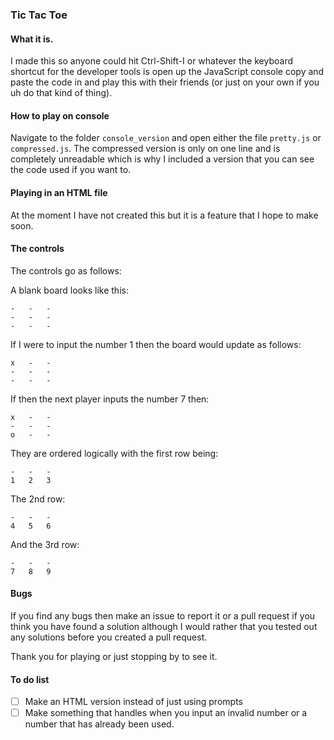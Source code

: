 ### Tic Tac Toe

#### What it is.

I made this so anyone could hit Ctrl-Shift-I or whatever the keyboard shortcut for the developer tools is open up the JavaScript console copy and paste the code in and play this with their friends (or just on your own if you uh do that kind of thing).

#### How to play on console

Navigate to the folder `console_version` and open either the file `pretty.js` or `compressed.js`. The compressed version is only on one line and is completely unreadable which is why I included a version that you can see the code used if you want to.

#### Playing in an HTML file

At the moment I have not created this but it is a feature that I hope to make soon.

#### The controls

The controls go as follows:

A blank board looks like this:
```
-   -   -
-   -   -
-   -   -
```
If I were to input the number 1 then the board would update as follows:
```
x   -   -
-   -   -
-   -   -
```
If then the next player inputs the number 7 then:
```
x   -   -
-   -   -
o   -   -
```
They are ordered logically with the first row being:
```
-   -   -
1   2   3
```
The 2nd row:
```
-   -   -
4   5   6
```
And the 3rd row:
```
-   -   -
7   8   9
```

#### Bugs

If you find any bugs then make an issue to report it or a pull request if you think you have found a solution although I would rather that you tested out any solutions before you created a pull request.

Thank you for playing or just stopping by to see it.

#### To do list

- [ ] Make an HTML version instead of just using prompts
- [ ] Make something that handles when you input an invalid number or a number that has already been used.